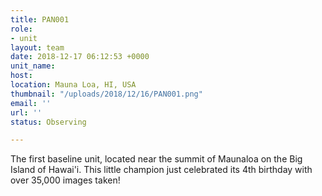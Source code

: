 ```yaml
---
title: PAN001
role:
- unit
layout: team
date: 2018-12-17 06:12:53 +0000
unit_name: 
host:
location: Mauna Loa, HI, USA
thumbnail: "/uploads/2018/12/16/PAN001.png"
email: ''
url: ''
status: Observing

---
```

The first baseline unit, located near the summit of Maunaloa on the Big Island of Hawai'i. This little champion just celebrated its 4th birthday with over 35,000 images taken!